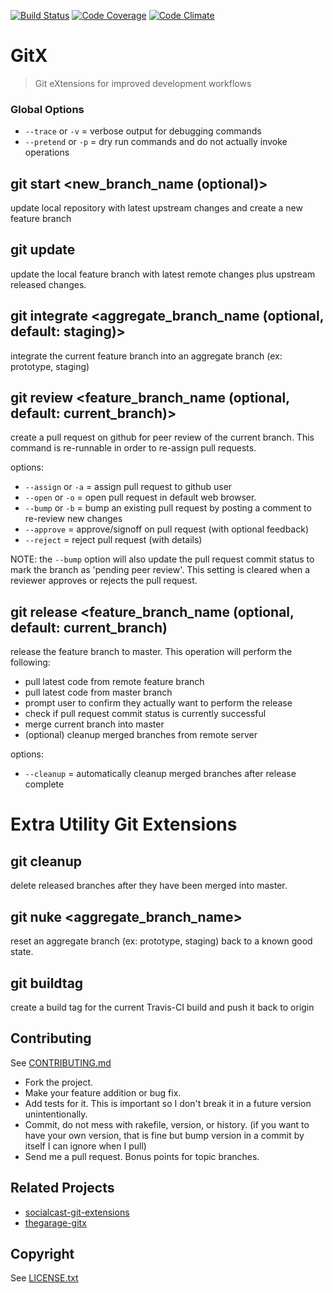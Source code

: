 [![Build Status](https://travis-ci.org/wireframe/gitx.png?branch=master)](https://travis-ci.org/wireframe/gitx)
[![Code Coverage](https://coveralls.io/repos/wireframe/gitx/badge.png)](https://coveralls.io/r/wireframe/gitx)
[![Code Climate](https://codeclimate.com/github/wireframe/gitx.png)](https://codeclimate.com/github/wireframe/gitx)

# GitX

> Git eXtensions for improved development workflows

### Global Options
* `--trace` or `-v` = verbose output for debugging commands
* `--pretend` or `-p` = dry run commands and do not actually invoke operations

## git start <new_branch_name (optional)>

update local repository with latest upstream changes and create a new feature branch

## git update

update the local feature branch with latest remote changes plus upstream released changes.

## git integrate <aggregate_branch_name (optional, default: staging)>

integrate the current feature branch into an aggregate branch (ex: prototype, staging)

## git review <feature_branch_name (optional, default: current_branch)>

create a pull request on github for peer review of the current branch.  This command is re-runnable
in order to re-assign pull requests.

options:
* `--assign` or `-a` = assign pull request to github user
* `--open` or `-o` = open pull request in default web browser.
* `--bump` or `-b` = bump an existing pull request by posting a comment to re-review new changes
* `--approve` = approve/signoff on pull request (with optional feedback)
* `--reject` = reject pull request (with details)

NOTE: the `--bump` option will also update the pull request commit status to mark the branch as 'pending peer review'.
This setting is cleared when a reviewer approves or rejects the pull request.

## git release <feature_branch_name (optional, default: current_branch)

release the feature branch to master.  This operation will perform the following:

* pull latest code from remote feature branch
* pull latest code from master branch
* prompt user to confirm they actually want to perform the release
* check if pull request commit status is currently successful
* merge current branch into master
* (optional) cleanup merged branches from remote server

options:
* `--cleanup` = automatically cleanup merged branches after release complete

# Extra Utility Git Extensions

## git cleanup

delete released branches after they have been merged into master.

## git nuke <aggregate_branch_name>

reset an aggregate branch (ex: prototype, staging) back to a known good state.

## git buildtag

create a build tag for the current Travis-CI build and push it back to origin


## Contributing
See [CONTRIBUTING.md](CONTRIBUTING.md)

* Fork the project.
* Make your feature addition or bug fix.
* Add tests for it. This is important so I don't break it in a
  future version unintentionally.
* Commit, do not mess with rakefile, version, or history.
  (if you want to have your own version, that is fine but bump version in a commit by itself I can ignore when I pull)
* Send me a pull request. Bonus points for topic branches.

## Related Projects
* [socialcast-git-extensions](https://github.com/socialcast/socialcast-git-extensions)
* [thegarage-gitx](https://github.com/thegarage/thegarage-gitx)


## Copyright
See [LICENSE.txt](LICENSE.txt)

